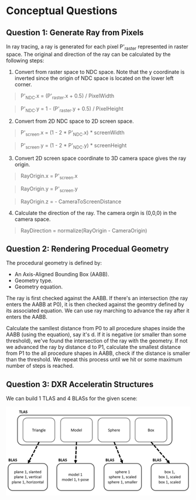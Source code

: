 # Conceptual Questions
## Question 1: Generate Ray from Pixels
In ray tracing, a ray is generated for each pixel P'<sub>raster</sub> represented in raster space. The original and direction of the ray can be calculated by the following steps:

 1. Convert from raster space to NDC space. Note that the y coordinate is inverted since the origin of NDC space is located on the lower left corner.
 
 
 > P'<sub>NDC</sub>.x = (P'<sub>raster</sub>.x + 0.5) / PixelWidth

 > P'<sub>NDC</sub>.y = 1 - (P'<sub>raster</sub>.y + 0.5) / PixelHeight

 2. Convert from 2D NDC space to 2D screen space. 

 > P'<sub>screen</sub>.x =  (1 - 2 * P'<sub>NDC</sub>.x) * screenWidth

 > P'<sub>screen</sub>.y = (1 - 2 * P'<sub>NDC</sub>.y) * screenHeight

 3. Convert 2D screen space coordinate to 3D camera space gives the ray origin.

 > RayOrigin.x = P'<sub>screen</sub>.x

 > RayOrigin.y = P'<sub>screen</sub>.y

 > RayOrigin.z = - CameraToScreenDistance

 4. Calculate the direction of the ray. The camera orgin is (0,0,0) in the camera space.

 > RayDirection = normalize(RayOrigin - CameraOrigin)

## Question 2: Rendering Procedual Geometry

The procedural geometry is defined by:
 - An Axis-Aligned Bounding Box (AABB).
 - Geometry type.
 - Geometry equation.

The ray is first checked against the AABB. If there's an intersection (the ray enters the AABB at P0), it is then checked against the geomtry defined by its associated equation. We can use ray marching to advance the ray after it enters the AABB.

Calculate the samllest distance from P0 to all procedure shapes inside the AABB (using the equation), say it's d. If it is negative (or smaller than some threshold), we've found the intersection of the ray with the geometry. If not we advanced the ray by distance d to P1, calculate the smallest distance from P1 to the all procedure shapes in AABB, check if the distance is smaller than the threshold. We repeat this process until we hit or some maximum number of steps is reached.


## Question 3: DXR Acceleratin Structures
We can build 1 TLAS and 4 BLASs for the given scene:

![](images/accelstructs.png)
